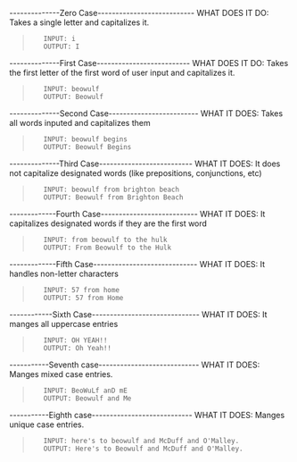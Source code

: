 --------------Zero Case---------------------------
WHAT DOES IT DO:
Takes a single letter and capitalizes it.

>        INPUT: i
>        OUTPUT: I



--------------First Case--------------------------
WHAT DOES IT DO:
Takes the first letter of the first word of user input and capitalizes it.
        
>        INPUT: beowulf
>        OUTPUT: Beowulf

--------------Second Case-------------------------
WHAT IT DOES:
Takes all words inputed and capitalizes them
>        INPUT: beowulf begins
>        OUTPUT: Beowulf Begins

--------------Third Case--------------------------
WHAT IT DOES:
It does not capitalize designated words (like prepositions, conjunctions, etc)

>        INPUT: beowulf from brighton beach
>        OUTPUT: Beowulf from Brighton Beach

-------------Fourth Case---------------------------
WHAT IT DOES:
It capitalizes designated words if they are the first word

>        INPUT: from beowulf to the hulk
>        OUTPUT: From Beowulf to the Hulk

-------------Fifth Case-----------------------------
WHAT IT DOES:
It handles non-letter characters

>        INPUT: 57 from home
>        OUTPUT: 57 from Home

------------Sixth Case------------------------------
WHAT IT DOES:
It manges all uppercase entries

>        INPUT: OH YEAH!!
>        OUTPUT: Oh Yeah!!

-----------Seventh case----------------------------
WHAT IT DOES:
Manges mixed case entries.

>        INPUT: BeoWuLf anD mE
>        OUTPUT: Beowulf and Me

-----------Eighth case----------------------------
WHAT IT DOES:
Manges unique case entries.

>        INPUT: here's to beowulf and McDuff and O'Malley.
>        OUTPUT: Here's to Beowulf and McDuff and O'Malley.
